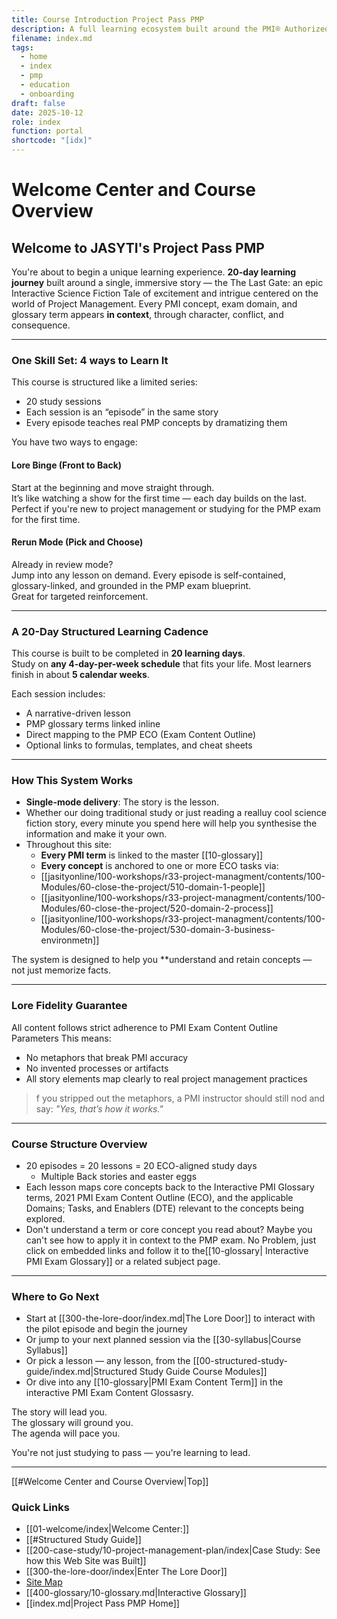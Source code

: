 ```yaml
---
title: Course Introduction Project Pass PMP
description: A full learning ecosystem built around the PMI® Authorized Exam Prep Workbook v3.2. One site, four worlds—learn it, see it, live it, and speak it.
filename: index.md
tags:
  - home
  - index
  - pmp
  - education
  - onboarding
draft: false
date: 2025-10-12
role: index
function: portal
shortcode: "[idx]"
---
```


#  Welcome Center and Course Overview

## Welcome to JASYTI's Project Pass PMP

You're about to begin a unique learning experience.
**20-day learning journey** built around a single, immersive story — the The Last Gate: an epic Interactive Science Fiction Tale of excitement and intrigue centered on the world of Project Management. Every PMI concept, exam domain, and glossary term appears **in context**, through character, conflict, and consequence.

---

###  One Skill Set: 4 ways to Learn It

This course is structured like a limited series:  
- 20 study sessions  
- Each session is an “episode” in the same story  
- Every episode teaches real PMP concepts by dramatizing them

You have two ways to engage:

#### Lore Binge (Front to Back)
Start at the beginning and move straight through.  
It’s like watching a show for the first time — each day builds on the last.  
Perfect if you're new to project management or studying for the PMP exam for the first time.

#### Rerun Mode (Pick and Choose)
Already in review mode?  
Jump into any lesson on demand. Every episode is self-contained, glossary-linked, and grounded in the PMP exam blueprint.  
Great for targeted reinforcement.

---

###  A 20-Day Structured Learning Cadence

This course is built to be completed in **20 learning days**.  
Study on **any 4-day-per-week schedule** that fits your life. Most learners finish in about **5 calendar weeks**.

Each session includes:
- A narrative-driven lesson
- PMP glossary terms linked inline
- Direct mapping to the PMP ECO (Exam Content Outline)
- Optional links to formulas, templates, and cheat sheets

---

###  How This System Works

- **Single-mode delivery**: The story is the lesson.
- Whether our doing traditional study or just reading a realluy cool science fiction story, every minute you spend here will help you synthesise the information and make it your own.
- Throughout this site:
	- **Every PMI term** is linked to the master [[10-glossary]]
	- **Every concept** is anchored to one or more ECO tasks via:
  - [[jasityonline/100-workshops/r33-project-managment/contents/100-Modules/60-close-the-project/510-domain-1-people]]
  - [[jasityonline/100-workshops/r33-project-managment/contents/100-Modules/60-close-the-project/520-domain-2-process]]
  - [[jasityonline/100-workshops/r33-project-managment/contents/100-Modules/60-close-the-project/530-domain-3-business-environmetn]]

The system is designed to help you **understand and retain concepts — not just memorize facts.

---

### Lore Fidelity Guarantee

All content follows strict adherence to PMI Exam Content Outline Parameters
This means:
- No metaphors that break PMI accuracy  
- No invented processes or artifacts  
- All story elements map clearly to real project management practices

> f you stripped out the metaphors, a PMI instructor should still nod and say: *"Yes, that’s how it works."*

---

### Course Structure Overview

- 20 episodes = 20 lessons = 20 ECO-aligned study days
	- Multiple Back stories and easter eggs
- Each lesson maps core concepts back to the Interactive PMI Glossary terms, 2021 PMI Exam Content Outline (ECO),  and the applicable Domains; Tasks, and Enablers (DTE) relevant to the concepts being explored.
- Don't understand a term or core concept you read about?  Maybe you can't see how to apply it in context to the PMP exam. No Problem, just click on embedded links and follow it to the[[10-glossary| Interactive PMI Exam Glossary]] or a related subject page.

---

###  Where to Go Next

- Start at [[300-the-lore-door/index.md|The Lore Door]] to interact with the pilot episode and begin the journey  
- Or jump to your next planned session via the [[30-syllabus|Course Syllabus]]  
- Or pick a lesson — any lesson, from the [[00-structured-study-guide/index.md|Structured Study Guide Course Modules]]
- Or dive into any [[10-glossary|PMI Exam Content Term]] in the interactive PMI Exam Content Glossasry.

The story will lead you.  
The glossary will ground you.  
The agenda will pace you.

You're not just studying to pass — you're learning to lead.

---
[[#Welcome Center and Course Overview|Top]]
### Quick Links  
- [[01-welcome/index|Welcome Center:]]
- [[#Structured Study Guide]]
- [[200-case-study/10-project-management-plan/index|Case Study: See how this Web Site was Built]]
- [[300-the-lore-door/index|Enter The Lore Door]]
- [Site Map](01-welcome/10-pm-site-map.md)
- [[400-glossary/10-glossary.md|Interactive Glossary]]  
- [[index.md|Project Pass PMP Home]]